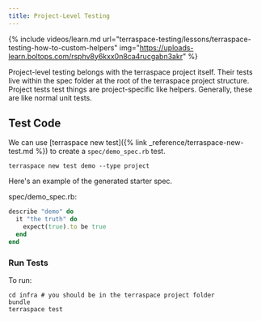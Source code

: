 ```yaml
---
title: Project-Level Testing
---
```


{% include videos/learn.md
     url="terraspace-testing/lessons/terraspace-testing-how-to-custom-helpers"
     img="https://uploads-learn.boltops.com/rsphv8y6kxx0n8ca4rucgabn3akr" %}

Project-level testing belongs with the terraspace project itself. Their tests live within the spec folder at the root of the terraspace project structure. Project tests test things are project-specific like helpers. Generally, these are like normal unit tests.

## Test Code

We can use [terraspace new test]({% link _reference/terraspace-new-test.md %}) to create a `spec/demo_spec.rb` test.

    terraspace new test demo --type project

Here's an example of the generated starter spec.

spec/demo_spec.rb:

```ruby
describe "demo" do
  it "the truth" do
    expect(true).to be true
  end
end
```

### Run Tests

To run:

    cd infra # you should be in the terraspace project folder
    bundle
    terraspace test
